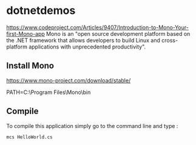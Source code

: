 # dotnetdemos
https://www.codeproject.com/Articles/9407/Introduction-to-Mono-Your-first-Mono-app
Mono is an "open source development platform based on the .NET framework that allows developers to build Linux and cross-platform applications with unprecedented productivity".

## Install Mono
https://www.mono-project.com/download/stable/

PATH=C:\Program Files\Mono\bin

## Compile
To compile this application simply go to the command line and type :
```
mcs HelloWorld.cs
```
